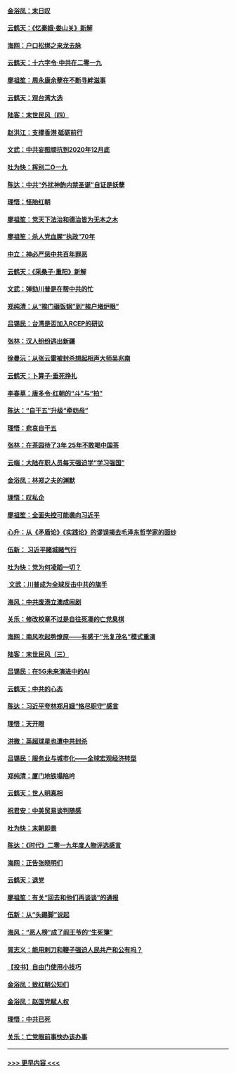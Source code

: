 #### [金浴凤：末日叹](../pages/nsc993/n11752359.md?t=12300422) 
#### [云鹤天：《忆秦娥‧娄山关》新解](../pages/nsc993/n11752348.md?t=12300422) 
#### [海网：户口松绑之来龙去脉](../pages/nsc993/n11752328.md?t=12300422) 
#### [云鹤天：十六字令‧中共在二零一九](../pages/nsc993/n11752305.md?t=12300422) 
#### [廖祖笙：周永康余孽在不断寻衅滋事](../pages/nsc993/n11751013.md?t=12300422) 
#### [云鹤天：观台湾大选](../pages/nsc993/n11751007.md?t=12300422) 
#### [陆客：末世民风（四）](../pages/nsc993/n11749203.md?t=12300422) 
#### [赵洪江：支撑香港 砥砺前行](../pages/nsc993/n11748482.md?t=12300422) 
#### [文武：中共妄图顽抗到2020年12月底](../pages/nsc993/n11748446.md?t=12300422) 
#### [吐为快：挥别二O一九](../pages/nsc993/n11748411.md?t=12300422) 
#### [陈达：中共“外扰神韵内禁圣诞”自证是妖孽](../pages/nsc993/n11748226.md?t=12300422) 
#### [理悟：怪胎红朝](../pages/nsc993/n11748206.md?t=12300422) 
#### [廖祖笙：党天下法治和德治皆为无本之木](../pages/nsc993/n11748135.md?t=12300422) 
#### [廖祖笙：杀人党血腥“执政”70年](../pages/nsc993/n11745144.md?t=12300422) 
#### [中立：神必严惩中共百年罪恶](../pages/nsc993/n11744970.md?t=12300422) 
#### [云鹤天：《采桑子‧重阳》新解](../pages/nsc993/n11744948.md?t=12300422) 
#### [文武：弹劾川普是在帮中共的忙](../pages/nsc993/n11744758.md?t=12300422) 
#### [郑纯清：从“挨门砸饭锅”到“挨户堵炉眼”](../pages/nsc993/n11744745.md?t=12300422) 
#### [吕锡民：台湾是否加入RCEP的研议](../pages/nsc993/n11744701.md?t=12300422) 
#### [张林：汉人纷纷逃出新疆](../pages/nsc993/n11743530.md?t=12300422) 
#### [徐曼沅：从张云雷被封杀想起相声大师吴兆南](../pages/nsc993/n11741816.md?t=12300422) 
#### [云鹤天：卜算子‧垂死挣扎](../pages/nsc993/n11739956.md?t=12300422) 
#### [李春草：唐多令‧红朝的“斗”与“拍”](../pages/nsc993/n11739830.md?t=12300422) 
#### [陈达：“自干五”升级“牵妨母”](../pages/nsc993/n11739724.md?t=12300422) 
#### [理悟：悲哀自干五](../pages/nsc993/n11739547.md?t=12300422) 
#### [张林：在茶园待了3年 25年不敢喝中国茶](../pages/nsc993/n11739240.md?t=12300422) 
#### [云端：大陆在职人员每天强迫学“学习强国”](../pages/nsc993/n11738735.md?t=12300422) 
#### [金浴凤：林郑之夫的渊默](../pages/nsc993/n11737735.md?t=12300422) 
#### [理悟：叹私企](../pages/nsc993/n11737715.md?t=12300422) 
#### [廖祖笙：全面失控可能袭向习近平](../pages/nsc993/n11737704.md?t=12300422) 
#### [心升：从《矛盾论》《实践论》的谬误揭去毛泽东哲学家的面纱](../pages/nsc993/n11736962.md?t=12300422) 
#### [伍新： 习近平赌城赌气行](../pages/nsc993/n11736929.md?t=12300422) 
#### [吐为快：党为何凌蹈一切？](../pages/nsc993/n11736915.md?t=12300422) 
#### [ 文武：川普成为全球反击中共的旗手](../pages/nsc993/n11736882.md?t=12300422) 
#### [海风：中共废港立澳成闹剧](../pages/nsc993/n11735857.md?t=12300422) 
#### [关乐：修改校章不过是自往死凑的亡党臭棋](../pages/nsc993/n11735097.md?t=12300422) 
#### [海网：南风吹起势燎原——有感于“光复茂名”模式重演](../pages/nsc993/n11732308.md?t=12300422) 
#### [陆客：末世民风（三）](../pages/nsc993/n11732211.md?t=12300422) 
#### [吕锡民：在5G未来演进中的AI](../pages/nsc993/n11730010.md?t=12300422) 
#### [云鹤天：中共的心态](../pages/nsc993/n11729906.md?t=12300422) 
#### [陈达：习近平夸林郑月娥“恪尽职守”感言](../pages/nsc993/n11729881.md?t=12300422) 
#### [理悟：天开眼](../pages/nsc993/n11729699.md?t=12300422) 
#### [洪微：英超球星也遭中共封杀](../pages/nsc993/n11727243.md?t=12300422) 
#### [吕锡民：服务业与城市化——全球宏观经济转型](../pages/nsc993/n11725845.md?t=12300422) 
#### [郑纯清：厦门地铁塌陷吟](../pages/nsc993/n11725813.md?t=12300422) 
#### [云鹤天：世人明真相](../pages/nsc993/n11725621.md?t=12300422) 
#### [祝君安：中美贸易谈判随感](../pages/nsc993/n11725609.md?t=12300422) 
#### [吐为快：末朝即景](../pages/nsc993/n11723365.md?t=12300422) 
#### [陈达：《时代》二零一九年度人物评选感言](../pages/nsc993/n11723337.md?t=12300422) 
#### [海网：正告张晓明们](../pages/nsc993/n11723228.md?t=12300422) 
#### [云鹤天：退党](../pages/nsc993/n11723056.md?t=12300422) 
#### [廖祖笙：有关“回去和他们再谈谈”的通报](../pages/nsc993/n11722442.md?t=12300422) 
#### [伍新：从“头踢脚”说起](../pages/nsc993/n11722429.md?t=12300422) 
#### [海风：“恶人榜”成了阎王爷的“生死簿”](../pages/nsc993/n11722272.md?t=12300422) 
#### [胥志义：能用剌刀和鞭子强迫人民共产和公有吗？](../pages/nsc993/n11720569.md?t=12300422) 
#### [【投书】自由门使用小技巧](../pages/nsc993/n11720180.md?t=12300422) 
#### [金浴凤：致红朝公知们](../pages/nsc993/n11720563.md?t=12300422) 
#### [金浴凤：赵国党赋人权](../pages/nsc993/n11720533.md?t=12300422) 
#### [理悟：中共已死](../pages/nsc993/n11720233.md?t=12300422) 
#### [关乐：亡党眼前事快办该办事](../pages/nsc993/n11719160.md?t=12300422) 

----
#### [ >>> 更早内容 <<< ](../indexes/nsc993-earlier.md)
